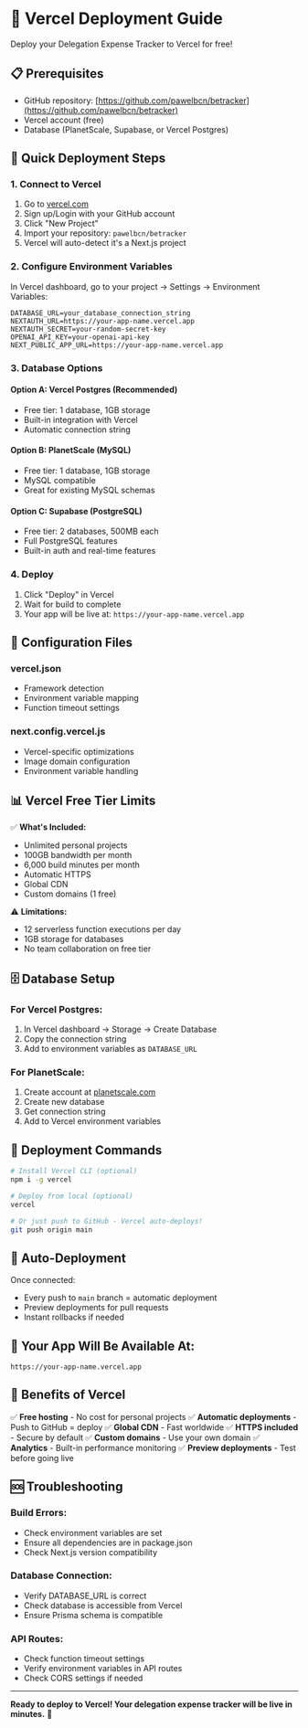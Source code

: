 # 🚀 Vercel Deployment Guide

Deploy your Delegation Expense Tracker to Vercel for free!

## 📋 Prerequisites

- GitHub repository: [https://github.com/pawelbcn/betracker](https://github.com/pawelbcn/betracker)
- Vercel account (free)
- Database (PlanetScale, Supabase, or Vercel Postgres)

## 🎯 Quick Deployment Steps

### 1. Connect to Vercel

1. Go to [vercel.com](https://vercel.com)
2. Sign up/Login with your GitHub account
3. Click "New Project"
4. Import your repository: `pawelbcn/betracker`
5. Vercel will auto-detect it's a Next.js project

### 2. Configure Environment Variables

In Vercel dashboard, go to your project → Settings → Environment Variables:

```env
DATABASE_URL=your_database_connection_string
NEXTAUTH_URL=https://your-app-name.vercel.app
NEXTAUTH_SECRET=your-random-secret-key
OPENAI_API_KEY=your-openai-api-key
NEXT_PUBLIC_APP_URL=https://your-app-name.vercel.app
```

### 3. Database Options

#### Option A: Vercel Postgres (Recommended)
- Free tier: 1 database, 1GB storage
- Built-in integration with Vercel
- Automatic connection string

#### Option B: PlanetScale (MySQL)
- Free tier: 1 database, 1GB storage
- MySQL compatible
- Great for existing MySQL schemas

#### Option C: Supabase (PostgreSQL)
- Free tier: 2 databases, 500MB each
- Full PostgreSQL features
- Built-in auth and real-time features

### 4. Deploy

1. Click "Deploy" in Vercel
2. Wait for build to complete
3. Your app will be live at: `https://your-app-name.vercel.app`

## 🔧 Configuration Files

### vercel.json
- Framework detection
- Environment variable mapping
- Function timeout settings

### next.config.vercel.js
- Vercel-specific optimizations
- Image domain configuration
- Environment variable handling

## 📊 Vercel Free Tier Limits

✅ **What's Included:**
- Unlimited personal projects
- 100GB bandwidth per month
- 6,000 build minutes per month
- Automatic HTTPS
- Global CDN
- Custom domains (1 free)

⚠️ **Limitations:**
- 12 serverless function executions per day
- 1GB storage for databases
- No team collaboration on free tier

## 🗄️ Database Setup

### For Vercel Postgres:
1. In Vercel dashboard → Storage → Create Database
2. Copy the connection string
3. Add to environment variables as `DATABASE_URL`

### For PlanetScale:
1. Create account at [planetscale.com](https://planetscale.com)
2. Create new database
3. Get connection string
4. Add to Vercel environment variables

## 🚀 Deployment Commands

```bash
# Install Vercel CLI (optional)
npm i -g vercel

# Deploy from local (optional)
vercel

# Or just push to GitHub - Vercel auto-deploys!
git push origin main
```

## 🔄 Auto-Deployment

Once connected:
- Every push to `main` branch = automatic deployment
- Preview deployments for pull requests
- Instant rollbacks if needed

## 📱 Your App Will Be Available At:

`https://your-app-name.vercel.app`

## 🎉 Benefits of Vercel

✅ **Free hosting** - No cost for personal projects
✅ **Automatic deployments** - Push to GitHub = deploy
✅ **Global CDN** - Fast worldwide
✅ **HTTPS included** - Secure by default
✅ **Custom domains** - Use your own domain
✅ **Analytics** - Built-in performance monitoring
✅ **Preview deployments** - Test before going live

## 🆘 Troubleshooting

### Build Errors:
- Check environment variables are set
- Ensure all dependencies are in package.json
- Check Next.js version compatibility

### Database Connection:
- Verify DATABASE_URL is correct
- Check database is accessible from Vercel
- Ensure Prisma schema is compatible

### API Routes:
- Check function timeout settings
- Verify environment variables in API routes
- Check CORS settings if needed

---

**Ready to deploy to Vercel! Your delegation expense tracker will be live in minutes.** 🚀
